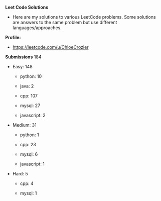 **Leet Code Solutions**

- Here are my solutions to various LeetCode problems. Some solutions are answers to the same problem but use different languages/approaches.

**Profile:**

- https://leetcode.com/u/ChloeCrozier


**Submissions** 184
- Easy: 148

  -  python: 10

  -  java: 2

  -  cpp: 107

  -  mysql: 27

  -  javascript: 2


- Medium: 31

  -  python: 1

  -  cpp: 23

  -  mysql: 6

  -  javascript: 1


- Hard: 5

  -  cpp: 4

  -  mysql: 1